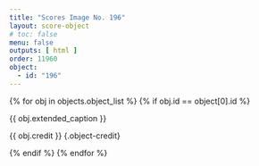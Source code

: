 ```yaml
---
title: "Scores Image No. 196"
layout: score-object
# toc: false
menu: false
outputs: [ html ]
order: 11960
object:
  - id: "196"
---
```


{% for obj in objects.object_list %}
{% if obj.id == object[0].id %}

{{ obj.extended_caption }}

{{ obj.credit }} {.object-credit}

{% endif %}
{% endfor %}
